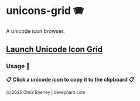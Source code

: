 # unicons-grid 🪗

A unicode icon browser.

## [Launch Unicode Icon Grid](https://develephant.github.io/unicons-grid/)

### Usage 🎏 

**📋 Click a unicode icon to copy it to the clipboard 📋**

<small>(c)2025 Chris Byerley | devephant.com</small>
